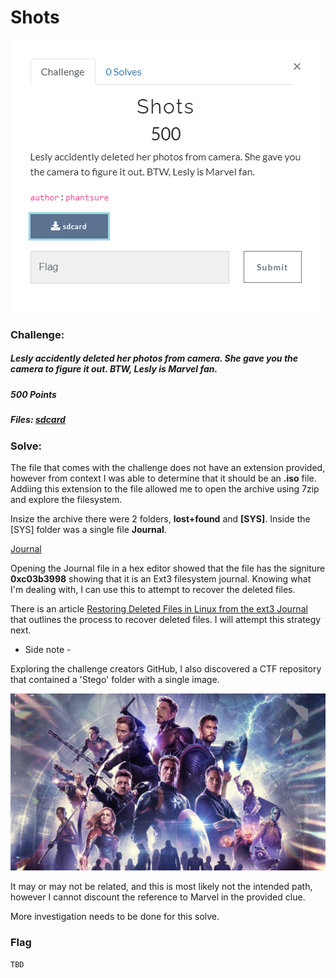 # Shots

![Shots Challenge](Shots.PNG)

### Challenge:
##### Lesly accidently deleted her photos from camera. She gave you the camera to figure it out. BTW, Lesly is Marvel fan.
##### 500 Points
##### Files: [sdcard](sdcard)

### Solve:

The file that comes with the challenge does not have an extension provided, however from context I was able to determine that it should be an **.iso** file. Addiing this extension to the file allowed me to open the archive using 7zip and explore the filesystem.

Insize the archive there were 2 folders, **lost+found** and **[SYS]**. Inside the [SYS] folder was a single file **Journal**.

[Journal](Journal)

Opening the Journal file in a hex editor showed that the file has the signiture **0xc03b3998** showing that it is an Ext3 filesystem journal. Knowing what I'm dealing with, I can use this to attempt to recover the deleted files.

There is an article [Restoring Deleted Files in Linux from the ext3 Journal](https://spin.atomicobject.com/2012/06/29/restoring-deleted-files-from-the-ext3-journal/) that outlines the process to recover deleted files. I will attempt this strategy next.


- Side note - 

Exploring the challenge creators GitHub, I also discovered a CTF repository that contained a 'Stego' folder with a single image.

![Marvel](Marvel.jpg)

It may or may not be related, and this is most likely not the intended path, however I cannot discount the reference to Marvel in the provided clue. 

More investigation needs to be done for this solve.

### Flag
```
TBD
```
